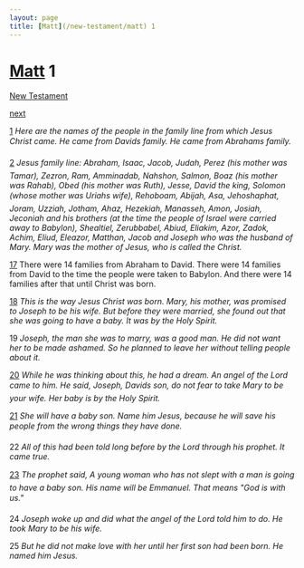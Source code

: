 ```yaml
---
layout: page
title: [Matt](/new-testament/matt) 1
---
```


# [Matt](/new-testament/matt) 1

[New Testament](/new-testament)


[next](/new-testament/matt/matt-2.html)

[1](https://reddit.com/75o4t9) _Here are the names of the people in the family line from which Jesus Christ came. He came from Davids family. He came from Abrahams family._

[2](https://reddit.com/75o4tb) _Jesus family line: Abraham, Isaac, Jacob, Judah, Perez (his mother was Tamar), Zezron,  Ram, Amminadab, Nahshon, Salmon, Boaz (his mother was Rahab), Obed (his mother was Ruth), Jesse, David the king, Solomon (whose mother was Uriahs wife), Rehoboam,  Abijah, Asa, Jehoshaphat, Joram, Uzziah, Jotham, Ahaz, Hezekiah, Manasseh, Amon,  Josiah, Jeconiah and his brothers (at the time the people of Israel were carried away to Babylon), Shealtiel, Zerubbabel, Abiud, Eliakim, Azor, Zadok, Achim, Eliud, Eleazor,  Matthan, Jacob and Joseph who was the husband of Mary. Mary was the mother of Jesus, who is called the Christ._

[17](https://reddit.com/75o4tg) There were 14 families from Abraham to David. There were 14 families from David to the time the people were taken to Babylon. And there were 14 families after that until Christ was born.

[18](https://reddit.com/https://redd.it/7tjvzf) _This is the way Jesus Christ was born. Mary, his mother, was promised to Joseph to be his wife. But before they were married, she found out that she was going to have a baby.  It was by the Holy Spirit._

19 _Joseph, the man she was to marry, was a good man. He did not want her to be made ashamed. So he planned to leave her without telling people about it._

[20](https://reddit.com/https://redd.it/7tic64) _While he was thinking about this, he had a dream. An angel of the Lord came to him. He said, Joseph, Davids son, do not fear to take Mary to be your wife. Her baby is by the Holy Spirit._

[21](https://reddit.com/https://redd.it/7tjry5) _She will have a baby son. Name him Jesus, because he will save his people from the wrong things they have done._

22 _All of this had been told long before by the Lord through his prophet. It came true._

[23](https://reddit.com/https://redd.it/7tjxmv) _The prophet said, A young woman who has not slept with a man is going to have a baby son. His name will be Emmanuel. That means "God is with us." _

24 _Joseph woke up and did what the angel of the Lord told him to do. He took Mary to be his wife._

25 _But he did not make love with her until her first son had been born. He named him Jesus._

